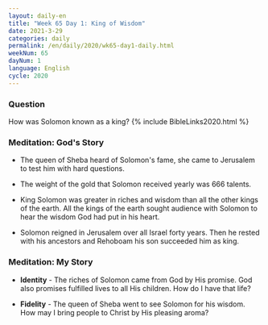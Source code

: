 ```yaml
---
layout: daily-en
title: "Week 65 Day 1: King of Wisdom"
date: 2021-3-29 
categories: daily
permalink: /en/daily/2020/wk65-day1-daily.html
weekNum: 65
dayNum: 1
language: English
cycle: 2020
---
```


### Question     
How was Solomon known as a king?
{% include BibleLinks2020.html %}

### Meditation: God's Story   
+ The queen of Sheba heard of Solomon's fame, she came to Jerusalem to test him with hard questions. 

+ The weight of the gold that Solomon received yearly was 666 talents. 

+ King Solomon was greater in riches and wisdom than all the other kings of the earth. All the kings of the earth sought audience with Solomon to hear the wisdom God had put in his heart. 

+ Solomon reigned in Jerusalem over all Israel forty years. Then he rested with his ancestors and Rehoboam his son succeeded him as king. 

### Meditation: My Story   
+ **Identity** - The riches of Solomon came from God by His promise. God also promises fulfilled lives to all His children. How do I have that life? 

+ **Fidelity** - The queen of Sheba went to see Solomon for his wisdom. How may I bring people to Christ by His pleasing aroma? 